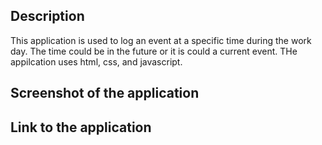 ## Description
This application is used to log an event at a specific time during the work day. The time could be in the future or it is could a current event.
THe appilcation uses html, css, and javascript.


## Screenshot of the application






## Link to the application
